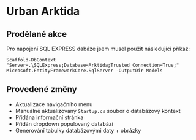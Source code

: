 ﻿# Urban Arktida

## Prodělané akce

Pro napojení SQL EXPRESS dabáze jsem musel použít následující příkaz:

```
Scaffold-DbContext "Server=.\SQLExpress;Database=Arktida;Trusted_Connection=True;" Microsoft.EntityFrameworkCore.SqlServer -OutputDir Models
```

## Provedené změny

- Aktualizace navigačního menu
- Manuálně aktualizovaný `Startup.cs` soubor o databázový kontext
- Přidána informační stránka
- Přidán dropdown populovaný databází
- Generování tabulky databázovými daty + obrázky 